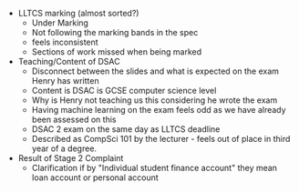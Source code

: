 - LLTCS marking (almost sorted?)
	- Under Marking
	- Not following the marking bands in the spec
	- feels inconsistent 
	- Sections of work missed when being marked
- Teaching/Content of DSAC
	- Disconnect between the slides and what is expected on the exam Henry has written
	- Content is DSAC is GCSE computer science level
	- Why is Henry not teaching us this considering he wrote the exam
	- Having machine learning on the exam feels odd as we have already been assessed on this
	- DSAC 2 exam on the same day as LLTCS deadline
	- Described as CompSci 101 by the lecturer - feels out of place in third year of a degree.
- Result of Stage 2 Complaint
	- Clarification if by "Individual student finance account" they mean loan account or personal account 



